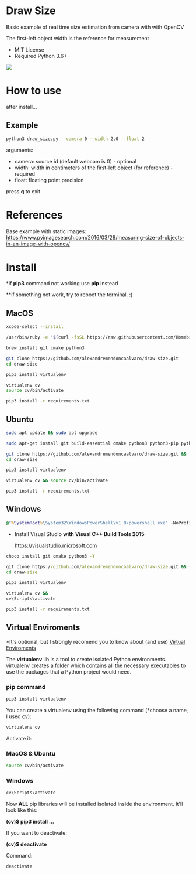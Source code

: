 # Draw Size

Basic example of real time size estimation from camera with with OpenCV

The first-left object width is the reference for measurement

  * MIT License
  * Required Python 3.6+

![](draw-paper-example.gif)


# How to use
after install...

## Example
```bash
python3 draw_size.py --camera 0 --width 2.0 --float 2
```
arguments:
* camera: source id (default webcam is 0) - optional
* width: width in centimeters of the first-left object (for reference) - required
* float: floating point precision

press **q** to exit

# References

Base example with static images:
https://www.pyimagesearch.com/2016/03/28/measuring-size-of-objects-in-an-image-with-opencv/

# Install

*if **pip3** command not working use **pip** instead

**if something not work, try to reboot the terminal. :)

## MacOS
```bash
xcode-select --install
```
```bash
/usr/bin/ruby -e "$(curl -fsSL https://raw.githubusercontent.com/Homebrew/install/master/install)"
```
```bash
brew install git cmake python3
```
```bash
git clone https://github.com/alexandremendoncaalvaro/draw-size.git
cd draw-size
```
```bash
pip3 install virtualenv
```
```bash
virtualenv cv
source cv/bin/activate
```
```bash
pip3 install -r requirements.txt
```
## Ubuntu
```bash
sudo apt update && sudo apt upgrade
```
```bash
sudo apt-get install git build-essential cmake python3 python3-pip python3-dev python3-setuptools
```
```bash
git clone https://github.com/alexandremendoncaalvaro/draw-size.git &&
cd draw-size
```
```bash
pip3 install virtualenv
```
```bash
virtualenv cv && source cv/bin/activate
```
```bash
pip3 install -r requirements.txt
```
## Windows
```cmd
@"%SystemRoot%\System32\WindowsPowerShell\v1.0\powershell.exe" -NoProfile -InputFormat None -ExecutionPolicy Bypass -Command "iex ((New-Object System.Net.WebClient).DownloadString('https://chocolatey.org/install.ps1'))" && SET "PATH=%PATH%;%ALLUSERSPROFILE%\chocolatey\bin"
```
* Install Visual Studio **with Visual C++ Build Tools 2015**

  https://visualstudio.microsoft.com

```cmd
choco install git cmake python3 -Y
```
```cmd
git clone https://github.com/alexandremendoncaalvaro/draw-size.git &&
cd draw-size
```
```cmd
pip3 install virtualenv
```
```cmd
virtualenv cv &&
cv\Scripts\activate
```
```cmd
pip3 install -r requirements.txt
```

## Virtual Enviroments
*It's optional, but I strongly recomend you to know about (and use) [Virtual Enviroments](https://www.geeksforgeeks.org/python-virtual-environment/)

The **virtualenv** lib is a tool to create isolated Python environments. virtualenv creates a folder which contains all the necessary executables to use the packages that a Python project would need.

### pip command
```bash
pip3 install virtualenv
```
You can create a virtualenv using the following command (*choose a name, I used cv):
```bash
virtualenv cv
```
Activate it:
### MacOS & Ubuntu
```bash
source cv/bin/activate
```
### Windows
```cmd
cv\Scripts\activate
```

Now **ALL** pip libraries will be installed isolated inside the environment. It'll look like this:

**(cv)$ pip3 install ...**

If you want to deactivate:

**(cv)$ deactivate**

Command:
```bash
deactivate
```
